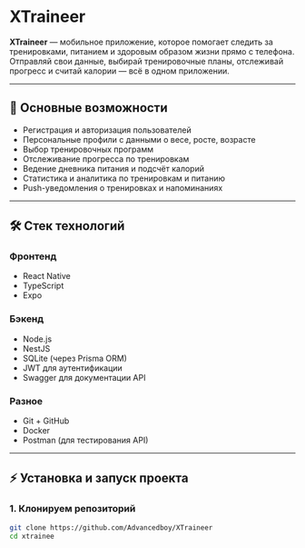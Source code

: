 # XTraineer

**XTraineer** — мобильное приложение, которое помогает следить за тренировками, питанием и здоровым образом жизни прямо с телефона.  
Отправляй свои данные, выбирай тренировочные планы, отслеживай прогресс и считай калории — всё в одном приложении.

---

## 🎯 Основные возможности

- Регистрация и авторизация пользователей
- Персональные профили с данными о весе, росте, возрасте
- Выбор тренировочных программ
- Отслеживание прогресса по тренировкам
- Ведение дневника питания и подсчёт калорий
- Статистика и аналитика по тренировкам и питанию
- Push-уведомления о тренировках и напоминаниях

---

## 🛠 Стек технологий

### Фронтенд
- React Native
- TypeScript
- Expo 

### Бэкенд
- Node.js
- NestJS
- SQLite (через Prisma ORM)
- JWT для аутентификации
- Swagger для документации API

### Разное
- Git + GitHub
- Docker 
- Postman (для тестирования API)

---

## ⚡ Установка и запуск проекта

### 1. Клонируем репозиторий
```bash
git clone https://github.com/Advancedboy/XTraineer 
cd xtrainee 

